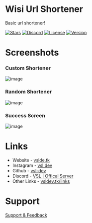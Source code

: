 # Wisi Url Shortener
Basic url shortener!

[![Stars](https://img.shields.io/github/stars/vsl-dev/aoi-js-botlist-bot?style=social)](https://vsldev.tk/github) [![Discord](https://img.shields.io/discord/762267257551978527)](https://vsldev.tk/discord) [![License](https://img.shields.io/github/license/vsl-dev/aoi-js-botlist-bot)](https://github.com/vsl-dev/aoi-js-botlist-bot/blob/v1.0/LICENSE) [![Version](https://img.shields.io/github/v/release/vsl-dev/aoi-js-botlist-bot)](https://vsldev.tk/links) 

# Screenshots

### Custom Shortener
![image](https://user-images.githubusercontent.com/91078294/147809062-4b1f19f8-e6bd-4a3c-b199-0fb61d2f7f3e.png)

### Random Shortener
![image](https://user-images.githubusercontent.com/91078294/147808998-ba9ce6d6-2d89-4d3c-be86-b9151304bcf4.png)

### Success Screen
![image](https://user-images.githubusercontent.com/91078294/147809035-9059c898-12a9-4517-b938-5a95b4a01b77.png)

# Links

- Website - [vslde.tk](https://vsldev.tk)
- Instagram - [vsl.dev](https://vsldev.tk/instagram)
- Github - [vsl-dev](https://vsldev.tk/github)
- Discord - [VSL | Offical Server](https://vsldev.tk/discord)
- Other Links - [vsldev.tk/links](https://vsldev.tk/links) 

# Support

[Support & Feedback](https://vsldev.tk/discord)
